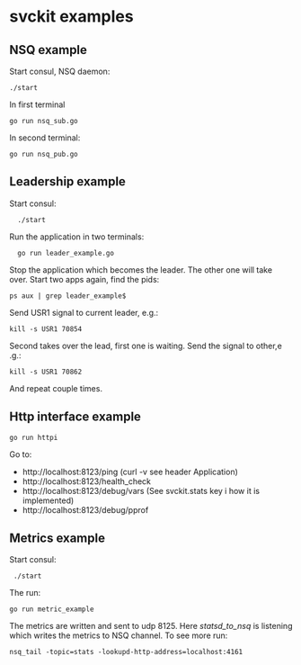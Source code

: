 # svckit examples

## NSQ example

Start consul, NSQ daemon:
```
./start
```
In first terminal
```
go run nsq_sub.go
```     
In second terminal:
```
go run nsq_pub.go
```


## Leadership example

Start consul:
```
  ./start
```  
Run the application in two terminals:
```
  go run leader_example.go
```  
Stop the application which becomes the leader. The other one will take over.
Start two apps again, find the pids:
```
ps aux | grep leader_example$
```     
Send USR1 signal to current leader, e.g.:
```   
kill -s USR1 70854
```  
Second takes over the lead, first one is waiting. Send the signal to other,e .g.:
```   
kill -s USR1 70862
```  
And repeat couple times.


## Http interface example
```
go run httpi
```
Go to:

* http://localhost:8123/ping         (curl -v see header Application)
* http://localhost:8123/health_check
* http://localhost:8123/debug/vars   (See svckit.stats key i how it is implemented)
* http://localhost:8123/debug/pprof


## Metrics example

Start consul:
```
 ./start
```
The run:
```
go run metric_example
``` 
The metrics are written and sent to udp 8125. Here *statsd_to_nsq* is listening which writes the metrics to NSQ channel. To see more run:
```
nsq_tail -topic=stats -lookupd-http-address=localhost:4161
```